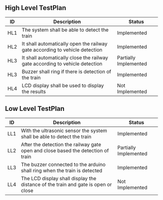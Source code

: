 ## High Level TestPlan
| ID  |                    Description                                                                |         Status          |
| --  | -----------                                                                                   |  ------------           |
| HL1 | The system shall be able to detect the train                                                  |  Implemented            |
| HL2 | It shall automatically open the railway gate according to vehicle detection                   |  Implemented            |
| HL3 | It shall automatically close the railway gate according to vehicle detection                  |  Partially Implemented  |
| HL3 | Buzzer shall ring if there is detection of the train                                          |  Implemented            |
| HL4 | LCD display shall be used to display the results                                              |  Not Implemented        |

##  Low Level TestPlan
| ID  |                    Description                                                      |       Status                   |                                                 
| --  | -----------                                                                         |    ------------                |                                            
| LL1 | With the ultrasonic sensor the system shall be able to detect the train             |     Implemented                |  
| LL2 | After the detection the railway gate open and close based the detection of train    |    Partially Implemented       |
| LL3 | The buzzer connected to the arduino shall ring when the train is detected           |    Implemented                 |
| LL4 | The LCD display shall display the distance of the train and gate is open or close   |    Not Implemented             |


